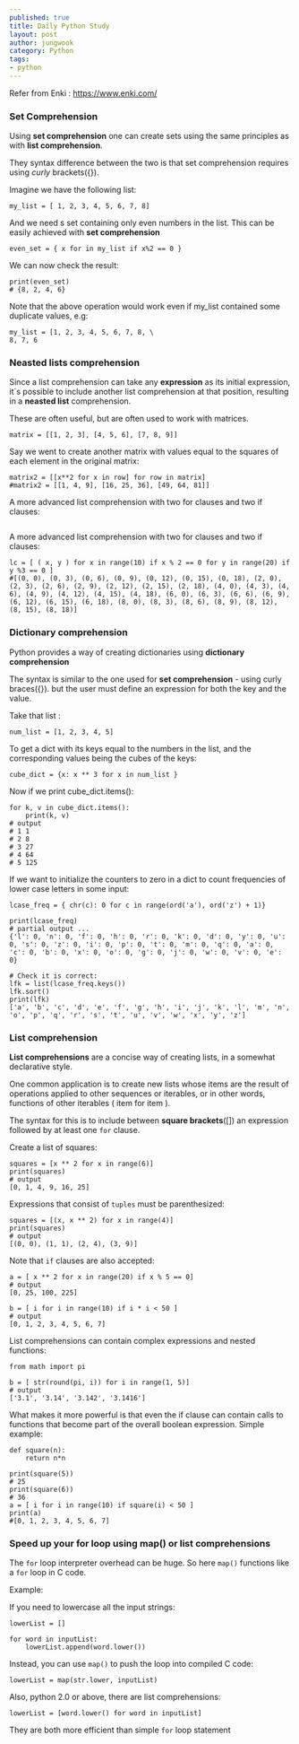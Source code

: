 ```yaml
---
published: true
title: Daily Python Study
layout: post
author: jungwook
category: Python
tags:
- python
---
```


Refer from Enki : <https://www.enki.com/>

### **Set Comprehension**

Using **set comprehension** one can create sets using the same principles as with **list comprehension**.

They syntax difference between the two is that set comprehension requires using *curly* brackets({}).

Imagine we have the following list:

```{.python}
my_list = [ 1, 2, 3, 4, 5, 6, 7, 8]
```

And we need s set containing only even numbers in the list. This can be easily achieved with **set comprehension**

```{.python}
even_set = { x for in my_list if x%2 == 0 }
```

We can now check the result:

```{.python}
print(even_set)
# {8, 2, 4, 6}
```

Note that the above operation would work even if my_list contained some duplicate values, e.g:

```{.python}
my_list = [1, 2, 3, 4, 5, 6, 7, 8, \
8, 7, 6
```

### **Neasted lists comprehension**

Since a list comprehension can take any **expression** as its initial expression, it\`s possible to include another list comprehension at that position, resulting in a **neasted list** comprehension.

These are often useful, but are often used to work with matrices.

```{.python}
matrix = [[1, 2, 3], [4, 5, 6], [7, 8, 9]]
```

Say we went to create another matrix with values equal to the squares of each element in the original matrix:

```{.python}
matrix2 = [[x**2 for x in row] for row in matrix]
#matrix2 = [[1, 4, 9], [16, 25, 36], [49, 64, 81]]
```

A more advanced list comprehension with two for clauses and two if clauses:

```{.python}
```

A more advanced list comprehension with two for clauses and two if clauses:

```{.python}
lc = [ ( x, y ) for x in range(10) if x % 2 == 0 for y in range(20) if y %3 == 0 ]
#[(0, 0), (0, 3), (0, 6), (0, 9), (0, 12), (0, 15), (0, 18), (2, 0), (2, 3), (2, 6), (2, 9), (2, 12), (2, 15), (2, 18), (4, 0), (4, 3), (4, 6), (4, 9), (4, 12), (4, 15), (4, 18), (6, 0), (6, 3), (6, 6), (6, 9), (6, 12), (6, 15), (6, 18), (8, 0), (8, 3), (8, 6), (8, 9), (8, 12), (8, 15), (8, 18)]
```

### **Dictionary comprehension**

Python provides a way of creating dictionaries using **dictionary comprehension**

The syntax is similar to the one used for **set comprehension** - using curly braces({}). but the user must define an expression for both the key and the value.

Take that list :

```{.python}
num_list = [1, 2, 3, 4, 5]
```

To get a dict with its keys equal to the numbers in the list, and the corresponding values being the cubes of the keys:

```{.python}
cube_dict = {x: x ** 3 for x in num_list }
```

Now if we print cube_dict.items():

```{.python}
for k, v in cube_dict.items():
    print(k, v)
# output
# 1 1
# 2 8
# 3 27
# 4 64
# 5 125
```

If we want to initialize the counters to zero in a dict to count frequencies of lower case letters in some input:

```{.python}
lcase_freq = { chr(c): 0 for c in range(ord('a'), ord('z') + 1)}

print(lcase_freq)
# partial output ...
{'l': 0, 'n': 0, 'f': 0, 'h': 0, 'r': 0, 'k': 0, 'd': 0, 'y': 0, 'u': 0, 's': 0, 'z': 0, 'i': 0, 'p': 0, 't': 0, 'm': 0, 'q': 0, 'a': 0, 'c': 0, 'b': 0, 'x': 0, 'o': 0, 'g': 0, 'j': 0, 'w': 0, 'v': 0, 'e': 0}

# Check it is correct:
lfk = list(lcase_freq.keys())
lfk.sort()
print(lfk)
['a', 'b', 'c', 'd', 'e', 'f', 'g', 'h', 'i', 'j', 'k', 'l', 'm', 'n', 'o', 'p', 'q', 'r', 's', 't', 'u', 'v', 'w', 'x', 'y', 'z']
```

### **List comprehension**

**List comprehensions** are a concise way of creating lists, in a somewhat declarative style.

One common application is to create new lists whose items are the result of operations applied to other sequences or iterables, or in other words, functions of other iterables ( item for item ).

The syntax for this is to include between **square brackets**([]) an expression followed by at least one `for` clause.

Create a list of squares:

```{.python}
squares = [x ** 2 for x in range(6)]
print(squares)
# output
[0, 1, 4, 9, 16, 25]
```

Expressions that consist of `tuples` must be parenthesized:

```{.python}
squares = [(x, x ** 2) for x in range(4)]
print(squares)
# output
[(0, 0), (1, 1), (2, 4), (3, 9)]
```

Note that `if` clauses are also accepted:
```{.python}
a = [ x ** 2 for x in range(20) if x % 5 == 0]
# output
[0, 25, 100, 225]

b = [ i for i in range(10) if i * i < 50 ]
# output
[0, 1, 2, 3, 4, 5, 6, 7]
```

List comprehensions can contain complex expressions and nested functions:

```{.python}
from math import pi

b = [ str(round(pi, i)) for i in range(1, 5)]
# output
['3.1', '3.14', '3.142', '3.1416']
```

What makes it more powerful is that even the if clause can contain calls to functions that become part of the overall boolean expression. Simple example:

```{.bash}
def square(n):
    return n*n

print(square(5))
# 25
print(square(6))
# 36
a = [ i for i in range(10) if square(i) < 50 ]
print(a)
#[0, 1, 2, 3, 4, 5, 6, 7]
```

### **Speed up your for loop using map() or list comprehensions**

The `for` loop interpreter overhead can be huge. So here `map()` functions like a `for` loop in C code.

Example:

If you need to lowercase all the input strings:

```{.python}
lowerList = []

for word in inputList:
    lowerList.append(word.lower())
```

Instead, you can use `map()` to push the loop into compiled C code:

```{.python}
lowerList = map(str.lower, inputList)
```

Also, python 2.0 or above, there are list comprehensions:

```{.python}
lowerList = [word.lower() for word in inputList]
```

They are both more efficient than simple `for` loop statement

